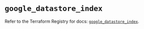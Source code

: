 # `google_datastore_index`

Refer to the Terraform Registry for docs: [`google_datastore_index`](https://registry.terraform.io/providers/hashicorp/google/5.24.0/docs/resources/datastore_index).
